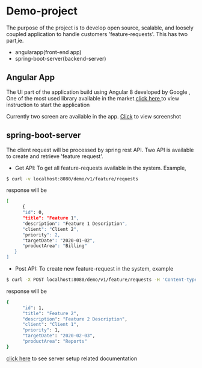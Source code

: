 
# Demo-project
The purpose of the project is to develop open source, scalable, and loosely coupled application to handle customers 'feature-requests'. This has two part,ie.
- angularapp(front-end app)
- spring-boot-server(backend-server)

## Angular App
The UI part of the application build using Angular 8 developed by Google , One of the most used library available in the market.[click here ](https://github.com/dhafnas/demo-project/blob/master/angularapp/feature-management-app/README.md)to view instruction to start the application

Currently two screen are available in the app. [Click](https://github.com/dhafnas/demo-project/tree/master/screenshots) to view screenshot

## spring-boot-server
The client request will be processed by spring rest API. Two API is available to create and retrieve 'feature request'.
 -  Get API: To get all feature-requests available in the system.
 Example,
 ```sh
$ curl -v localhost:8080/demo/v1/feature/requests
 ```
response will be 

```sh
[
      {
      "id": 0,
      "title": "Feature 1",
      "description": "Feature 1 Description",
      "client": "Client 2",
      "priority": 2,
      "targetDate": "2020-01-02",
      "productArea": "Billing"
   }
]
```
- Post API: To create new feature-request in the system, example
```sh
$ curl -X POST localhost:8080/demo/v1/feature/requests -H 'Content-type:application/json' -d '{"title": "Feature 2","description":"Feature 2 Description","client": "Client 1","priority":"targetDate": "2020-02-03","productArea": "Reports"'}
```
response will be 
```sh
{
      "id": 1,
      "title": "Feature 2",
      "description": "Feature 2 Description",
      "client": "Client 1",
      "priority": 1,
      "targetDate": "2020-02-03",
      "productArea": "Reports"
}
```
[click here](https://github.com/dhafnas/demo-project/tree/master/spring-boot-server/featuremanage) to see server setup related documentation